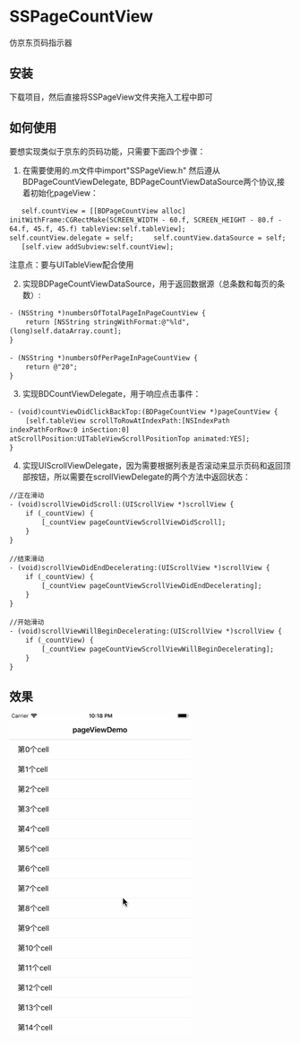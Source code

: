 # SSPageCountView
仿京东页码指示器
## 安装
下载项目，然后直接将SSPageView文件夹拖入工程中即可

## 如何使用
要想实现类似于京东的页码功能，只需要下面四个步骤：
1. 在需要使用的.m文件中import"SSPageView.h"
然后遵从 BDPageCountViewDelegate, BDPageCountViewDataSource两个协议,接着初始化pageView：
```
   self.countView = [[BDPageCountView alloc] initWithFrame:CGRectMake(SCREEN_WIDTH - 60.f, SCREEN_HEIGHT - 80.f - 64.f, 45.f, 45.f) tableView:self.tableView];            self.countView.delegate = self;     self.countView.dataSource = self;
   [self.view addSubview:self.countView];
``` 
注意点：要与UITableView配合使用

2. 实现BDPageCountViewDataSource，用于返回数据源（总条数和每页的条数）:
```
- (NSString *)numbersOfTotalPageInPageCountView {
    return [NSString stringWithFormat:@"%ld", (long)self.dataArray.count];
}

- (NSString *)numbersOfPerPageInPageCountView {
    return @"20";
}
```

3. 实现BDCountViewDelegate，用于响应点击事件：
```
- (void)countViewDidClickBackTop:(BDPageCountView *)pageCountView {
    [self.tableView scrollToRowAtIndexPath:[NSIndexPath indexPathForRow:0 inSection:0] atScrollPosition:UITableViewScrollPositionTop animated:YES];
}
```
4. 实现UIScrollViewDelegate，因为需要根据列表是否滚动来显示页码和返回顶部按钮，所以需要在scrollViewDelegate的两个方法中返回状态：
```
//正在滑动
- (void)scrollViewDidScroll:(UIScrollView *)scrollView {
    if (_countView) {
        [_countView pageCountViewScrollViewDidScroll];
    }
}

//结束滑动
- (void)scrollViewDidEndDecelerating:(UIScrollView *)scrollView {
    if (_countView) {
        [_countView pageCountViewScrollViewDidEndDecelerating];
    }
}

//开始滑动
- (void)scrollViewWillBeginDecelerating:(UIScrollView *)scrollView {
    if (_countView) {
        [_countView pageCountViewScrollViewWillBeginDecelerating];
    }
}
```
## 效果
![image](https://github.com/RockXeng/SSPageCountView/blob/master/image/pageViewDemo.gif)


